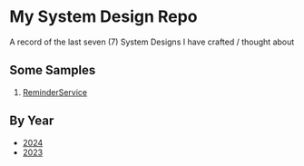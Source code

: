 # My System Design Repo

A record of the last seven (7) System Designs I have crafted / thought about

## Some Samples
1. [ReminderService]

## By Year
- [2024]
- [2023]

[2024]: https://github.com/rjar2020/system-design-repo/blob/main/2024/readme.md
[2023]: https://github.com/rjar2020/system-design-repo/blob/main/2023/readme.md

[ReminderService]:https://miro.com/app/board/o9J_lBwhkCc=/?share_link_id=11853794